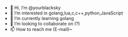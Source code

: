 - 👋 Hi, I’m @yourblacksky
- 👀 I’m interested in golang,lua,c,c++,python,JavaScript
- 🌱 I’m currently learning golang
- 💞️ I’m looking to collaborate on (?)
- 📫 How to reach me (E-mail)~

<!---
yourblacksky/yourblacksky is a ✨ special ✨ repository because its `README.md` (this file) appears on your GitHub profile.
You can click the Preview link to take a look at your changes.
--->
